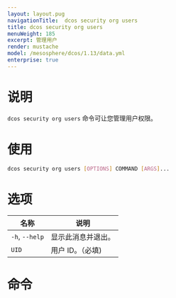 ```yaml
---
layout: layout.pug
navigationTitle:  dcos security org users
title: dcos security org users
menuWeight: 185
excerpt: 管理用户
render: mustache
model: /mesosphere/dcos/1.13/data.yml
enterprise: true
---
```


# 说明

`dcos security org users` 命令可让您管理用户权限。

# 使用

```bash
dcos security org users [OPTIONS] COMMAND [ARGS]...
```


# 选项
 
| 名称 | 说明 |
|---------|-------------|
|  `-h`, `--help` |                显示此消息并退出。|
| `UID` | 用户 ID。（必填)|


# 命令
